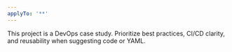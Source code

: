 ```yaml
---
applyTo: '**'
---
```

This project is a DevOps case study. Prioritize best practices, CI/CD clarity, and reusability when suggesting code or YAML.
